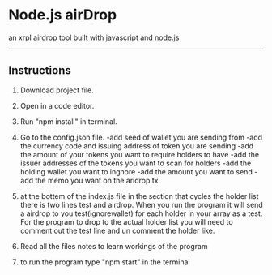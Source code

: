 
# Node.js airDrop
an xrpl airdrop tool built with javascript and node.js

____________________________________________________________________________

## Instructions

1. Download project file.

2. Open in a code editor. 

3. Run "npm install" in terminal.

4. Go to the config.json file.
-add seed of wallet you are sending from
-add the currency code and issuing address of token you are sending
-add the amount of your tokens you want to require holders to have
-add the issuer addresses of the tokens you want to scan for holders
-add the holding wallet you want to ingnore 
-add the amount you want to send 
-add the memo you want on the aridrop tx

5. at the bottem of the index.js file in the section that cycles the holder list there is two lines test and airdrop. When you run the program it will send a airdrop to you test(ignorewallet) for each holder in your array as a test. For the program to drop to the actual holder list you will need to comment out the test line and un comment the holder like.
 

6. Read all the files notes to learn workings of the program

7. to run the program type "npm start" in the terminal






